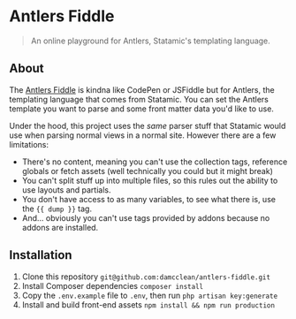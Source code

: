 # Antlers Fiddle

> An online playground for Antlers, Statamic's templating language.

## About

The [Antlers Fiddle](https://antlers-fiddle.duncanm.dev) is kindna like CodePen or JSFiddle but for Antlers, the templating language that comes from Statamic. You can set the Antlers template you want to parse and some front matter data you'd like to use.

Under the hood, this project uses the *same* parser stuff that Statamic would use when parsing normal views in a normal site. However there are a few limitations:

* There's no content, meaning you can't use the collection tags, reference globals or fetch assets (well technically you could but it might break)
* You can't split stuff up into multiple files, so this rules out the ability to use layouts and partials.
* You don't have access to as many variables, to see what there is, use the `{{ dump }}` tag.
* And... obviously you can't use tags provided by addons because no addons are installed.

## Installation

1. Clone this repository `git@github.com:damcclean/antlers-fiddle.git`
2. Install Composer dependencies `composer install`
3. Copy the `.env.example` file to `.env`, then run `php artisan key:generate`
4. Install and build front-end assets `npm install && npm run production`
